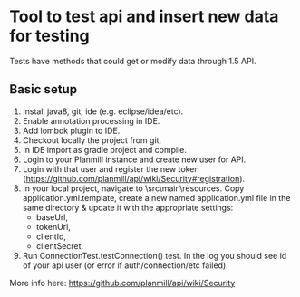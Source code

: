 # Tool to test api and insert new data for testing

Tests have methods that could get or modify data through 1.5 API. 

## Basic setup

1. Install java8, git, ide (e.g. eclipse/idea/etc).
1. Enable annotation processing in IDE.
1. Add lombok plugin to IDE.
1. Checkout locally the project from git.
1. In IDE import as gradle project and compile.
1. Login to your Planmill instance and create new user for API.
1. Login with that user and register the new token (https://github.com/planmill/api/wiki/Security#registration).
1. In your local project, navigate to \src\main\resources\. Copy application.yml.template, create a new named application.yml file in the same directory & update it with the appropriate settings:
    * baseUrl,
    * tokenUrl,
    * clientId,
    * clientSecret.
1. Run ConnectionTest.testConnection() test. In the log you should see id of your api user (or error if auth/connection/etc failed).


More info here:
https://github.com/planmill/api/wiki/Security



